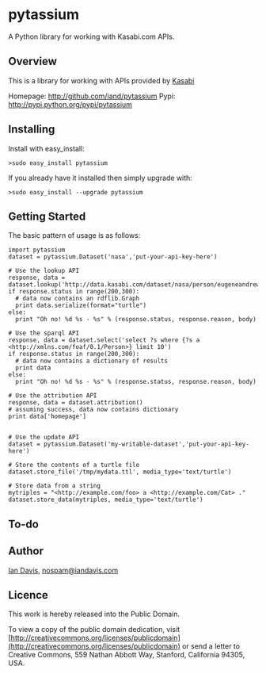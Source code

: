pytassium
=========
A Python library for working with Kasabi.com APIs.

Overview
--------
This is a library for working with APIs provided by [Kasabi](http://www.kasabi.com/)

Homepage: http://github.com/iand/pytassium
Pypi: http://pypi.python.org/pypi/pytassium

Installing
----------
Install with easy_install:

    >sudo easy_install pytassium

If you already have it installed then simply upgrade with:

    >sudo easy_install --upgrade pytassium

Getting Started
---------------
The basic pattern of usage is as follows:

    import pytassium
    dataset = pytassium.Dataset('nasa','put-your-api-key-here')

    # Use the lookup API
    response, data = dataset.lookup('http://data.kasabi.com/dataset/nasa/person/eugeneandrewcernan')
    if response.status in range(200,300):
      # data now contains an rdflib.Graph
      print data.serialize(format="turtle") 
    else:
      print "Oh no! %d %s - %s" % (response.status, response.reason, body)

    # Use the sparql API
    response, data = dataset.select('select ?s where {?s a <http://xmlns.com/foaf/0.1/Person>} limit 10')
    if response.status in range(200,300):
      # data now contains a dictionary of results
      print data
    else:
      print "Oh no! %d %s - %s" % (response.status, response.reason, body)

    # Use the attribution API
    response, data = dataset.attribution()
    # assuming success, data now contains dictionary
    print data['homepage']


    # Use the update API
    dataset = pytassium.Dataset('my-writable-dataset','put-your-api-key-here')

    # Store the contents of a turtle file
    dataset.store_file('/tmp/mydata.ttl', media_type='text/turtle') 

    # Store data from a string
    mytriples = "<http://example.com/foo> a <http://example.com/Cat> ."
    dataset.store_data(mytriples, media_type='text/turtle') 


To-do
-----

Author
------
[Ian Davis](http://iandavis.com/), nospam@iandavis.com

Licence
-------
This work is hereby released into the Public Domain. 

To view a copy of the public domain dedication, visit 
[http://creativecommons.org/licenses/publicdomain](http://creativecommons.org/licenses/publicdomain) or send a letter to 
Creative Commons, 559 Nathan Abbott Way, Stanford, California 94305, USA.
